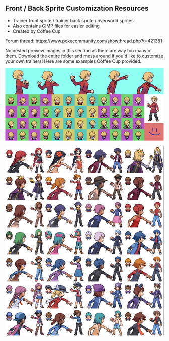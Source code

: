 ## Front / Back Sprite Customization Resources
- Trainer front sprite / trainer back sprite / overworld sprites
- Also contains GIMP files for easier editing
- Created by Coffee Cup

Forum thread: https://www.pokecommunity.com/showthread.php?t=421381 

No nested preview images in this section as there are way too many of them. Download the entire folder and mess around if you'd like to customize your own trainers! Here are some examples Coffee Cup provided.

![example_sprites.png](example_sprites.png)

![examples.png](examples.png)